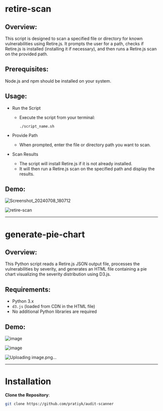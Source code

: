 # retire-scan
## Overview:
This script is designed to scan a specified file or directory for known vulnerabilities using Retire.js. It prompts the user for a path, checks if Retire.js is installed (installing it if necessary), and then runs a Retire.js scan on the provided path.

## Prerequisites:
Node.js and npm should be installed on your system.

## Usage:
- Run the Script
    - Execute the script from your terminal:
      
      ```
      ./script_name.sh
      ```
- Provide Path
    - When prompted, enter the file or directory path you want to scan.
      
- Scan Results
    - The script will install Retire.js if it is not already installed.
    - It will then run a Retire.js scan on the specified path and display the results.
 

## Demo:

![Screenshot_20240708_180712](https://github.com/pratiyk/audit-scanner/assets/38837970/d34b163e-f5e6-4ebc-a192-0d7d274d3c65)

![retire-scan](https://github.com/pratiyk/audit-scanner/assets/38837970/23340df5-4833-4537-9563-5bfe1c1831ba)

-------

# generate-pie-chart
## Overview:
This Python script reads a Retire.js JSON output file, processes the vulnerabilities by severity, and generates an HTML file containing a pie chart visualizing the severity distribution using D3.js.

## Requirements:
- Python 3.x
- `d3.js` (loaded from CDN in the HTML file)
- No additional Python libraries are required

## Demo:

![image](https://github.com/user-attachments/assets/393687f5-f73e-47e2-b632-28f83d10699c)

![image](https://github.com/user-attachments/assets/c5701e12-235b-4414-8bf3-1aacdd920144)

![Uploading image.png…]()



-----

# Installation
**Clone the Repository**:
   ```bash
   git clone https://github.com/pratiyk/audit-scanner


